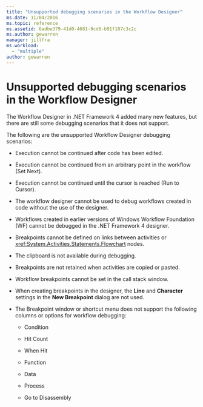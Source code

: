```yaml
---
title: "Unsupported debugging scenarios in the Workflow Designer"
ms.date: 11/04/2016
ms.topic: reference
ms.assetid: 6adbe379-41d0-4681-9cd0-b91f187c3c2c
ms.author: gewarren
manager: jillfra
ms.workload:
  - "multiple"
author: gewarren
---
```

# Unsupported debugging scenarios in the Workflow Designer

The Workflow Designer in .NET Framework 4 added many new features, but there are still some debugging scenarios that it does not support.

The following are the unsupported Workflow Designer debugging scenarios:

-   Execution cannot be continued after code has been edited.

-   Execution cannot be continued from an arbitrary point in the workflow (Set Next).

-   Execution cannot be continued until the cursor is reached (Run to Cursor).

-   The workflow designer cannot be used to debug workflows created in code without the use of the designer.

-   Workflows created in earlier versions of Windows Workflow Foundation (WF) cannot be debugged in the .NET Framework 4 designer.

-   Breakpoints cannot be defined on links between activities or <xref:System.Activities.Statements.Flowchart> nodes.

-   The clipboard is not available during debugging.

-   Breakpoints are not retained when activities are copied or pasted.

-   Workflow breakpoints cannot be set in the call stack window.

-   When creating breakpoints in the designer, the **Line** and **Character** settings in the **New Breakpoint** dialog are not used.

-   The Breakpoint window or shortcut menu does not support the following columns or options for workflow debugging:

    -   Condition

    -   Hit Count

    -   When Hit

    -   Function

    -   Data

    -   Process

    -   Go to Disassembly